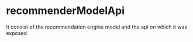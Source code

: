 # recommenderModelApi
It consist of the recommendation engine model and the api on which it was exposed
